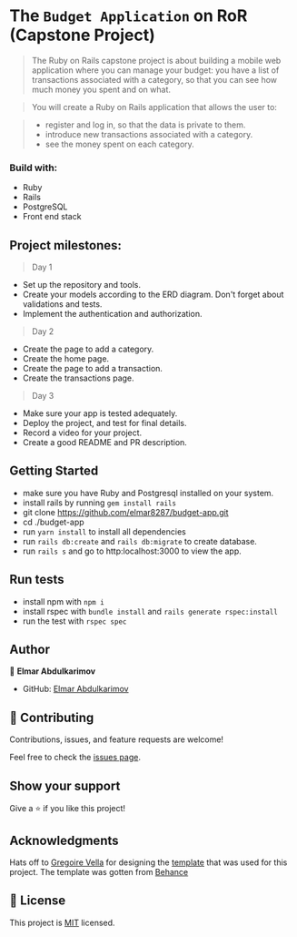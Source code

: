 # The `Budget Application` on RoR (Capstone Project)

> The Ruby on Rails capstone project is about building a mobile web application where you can manage your budget: you have a list of transactions associated with a category, so that you can see how much money you spent and on what.

> You will create a Ruby on Rails application that allows the user to:

> - register and log in, so that the data is private to them.
> - introduce new transactions associated with a category.
> - see the money spent on each category.

### Build with:

- Ruby
- Rails
- PostgreSQL
- Front end stack

## Project milestones:

> Day 1
- Set up the repository and tools.
- Create your models according to the ERD diagram. Don't forget about validations and tests.
- Implement the authentication and authorization.

> Day 2
- Create the page to add a category.
- Create the home page.
- Create the page to add a transaction.
- Create the transactions page.

> Day 3
- Make sure your app is tested adequately.
- Deploy the project, and test for final details.
- Record a video for your project.
- Create a good README and PR description.

## Getting Started

- make sure you have Ruby and Postgresql installed on your system.
- install rails by running `gem install rails`
- git clone https://github.com/elmar8287/budget-app.git
- cd ./budget-app
- run `yarn install` to install all dependencies
- run `rails db:create` and `rails db:migrate` to create database.
- run `rails s` and go to http:localhost:3000 to view the app.

## Run tests

- install npm with `npm i`
- install rspec with `bundle install` and `rails generate rspec:install`
- run the test with `rspec spec`

## Author

👤 **Elmar Abdulkarimov**

- GitHub: [Elmar Abdulkarimov](https://github.com/elmar8287)

## 🤝 Contributing

Contributions, issues, and feature requests are welcome!

Feel free to check the [issues page](../../issues/).

## Show your support

Give a ⭐️ if you like this project!

## Acknowledgments

Hats off to [Gregoire Vella](https://www.behance.net/gregoirevella) for designing the [template](https://www.behance.net/gallery/19759151/Snapscan-iOs-design-and-branding?tracking_source=) that was used for this project. The template was gotten from [Behance](https://www.behance.net/)

## 📝 License

This project is [MIT](./MIT.md) licensed.
